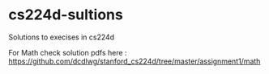 # cs224d-sultions
Solutions to execises in cs224d

For Math check solution pdfs here : https://github.com/dcdlwg/stanford_cs224d/tree/master/assignment1/math
